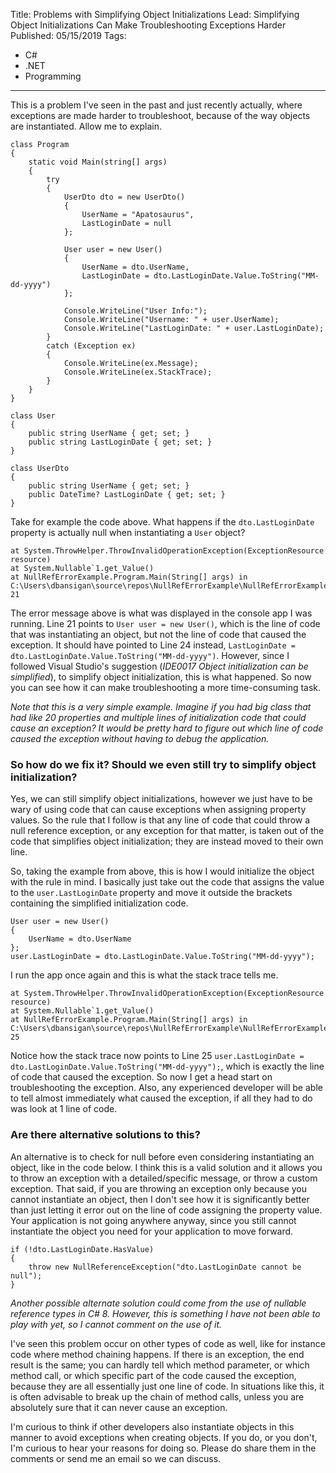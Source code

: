 Title: Problems with Simplifying Object Initializations
Lead: Simplifying Object Initializations Can Make Troubleshooting Exceptions Harder
Published: 05/15/2019
Tags:
   - C#
   - .NET
   - Programming
---

This is a problem I've seen in the past and just recently actually, where exceptions are made harder to troubleshoot, because of the way objects are instantiated. Allow me to explain. 

```
class Program
{
    static void Main(string[] args)
    {
        try
        {
            UserDto dto = new UserDto()
            {
                UserName = "Apatosaurus",
                LastLoginDate = null
            };

            User user = new User()
            {
                UserName = dto.UserName,
                LastLoginDate = dto.LastLoginDate.Value.ToString("MM-dd-yyyy")
            };

            Console.WriteLine("User Info:");
            Console.WriteLine("Username: " + user.UserName);
            Console.WriteLine("LastLoginDate: " + user.LastLoginDate);
        }
        catch (Exception ex)
        {
            Console.WriteLine(ex.Message);
            Console.WriteLine(ex.StackTrace);
        }
    }
}

class User
{
    public string UserName { get; set; }
    public string LastLoginDate { get; set; }
}

class UserDto
{
    public string UserName { get; set; }
    public DateTime? LastLoginDate { get; set; }
}
```
Take for example the code above. What happens if the `dto.LastLoginDate` property is actually null when instantiating a `User` object? 

```
at System.ThrowHelper.ThrowInvalidOperationException(ExceptionResource resource)
at System.Nullable`1.get_Value()
at NullRefErrorExample.Program.Main(String[] args) in C:\Users\dbansigan\source\repos\NullRefErrorExample\NullRefErrorExample\Program.cs:line 21
```
The error message above is what was displayed in the console app I was running. Line 21 points to `User user = new User()`, which is the line of code that was instantiating an object, but not the line of code that caused the exception. It should have pointed to Line 24 instead, `LastLoginDate = dto.LastLoginDate.Value.ToString("MM-dd-yyyy")`. However, since I followed Visual Studio's suggestion (*IDE0017 Object initialization can be simplified*), to simplify object initialization, this is what happened. So now you can see how it can make troubleshooting a more time-consuming task. 

*Note that this is a very simple example. Imagine if you had big class that had like 20 properties and multiple lines of initialization code that could cause an exception? It would be pretty hard to figure out which line of code caused the exception without having to debug the application.*

### So how do we fix it? Should we even still try to simplify object initialization? 
Yes, we can still simplify object initializations, however we just have to be wary of using code that can cause exceptions when assigning property values. So the rule that I follow is that any line of code that could throw a null reference exception, or any exception for that matter, is taken out of the code that simplifies object initialization; they are instead moved to their own line.

So, taking the example from above, this is how I would initialize the object with the rule in mind. I basically just take out the code that assigns the value to the `user.LastLoginDate` property and move it outside the brackets containing the simplified initialization code. 
```
User user = new User()
{
    UserName = dto.UserName
};
user.LastLoginDate = dto.LastLoginDate.Value.ToString("MM-dd-yyyy");
```

I run the app once again and this is what the stack trace tells me.
```
at System.ThrowHelper.ThrowInvalidOperationException(ExceptionResource resource)
at System.Nullable`1.get_Value()
at NullRefErrorExample.Program.Main(String[] args) in C:\Users\dbansigan\source\repos\NullRefErrorExample\NullRefErrorExample\Program.cs:line 25
```
Notice how the stack trace now points to Line 25 `user.LastLoginDate = dto.LastLoginDate.Value.ToString("MM-dd-yyyy");`, which is exactly the line of code that caused the exception. So now I get a head start on troubleshooting the exception. Also, any experienced developer will be able to tell almost immediately what caused the exception, if all they had to do was look at 1 line of code.

### Are there alternative solutions to this?

An alternative is to check for null before even considering instantiating an object, like in the code below. I think this is a valid solution and it allows you to throw an exception with a detailed/specific message, or throw a custom exception. That said, if you are throwing an exception only because you cannot instantiate an object, then I don't see how it is significantly better than just letting it error out on the line of code assigning the property value. Your application is not going anywhere anyway, since you still cannot instantiate the object you need for your application to move forward. 
```
if (!dto.LastLoginDate.HasValue)
{
    throw new NullReferenceException("dto.LastLoginDate cannot be null");
}
```

*Another possible alternate solution could come from the use of nullable reference types in C# 8. However, this is something I have not been able to play with yet, so I cannot comment on the use of it.*

I've seen this problem occur on other types of code as well, like for instance code where method chaining happens. If there is an exception, the end result is the same; you can hardly tell which method parameter, or which method call, or which specific part of the code caused the exception, because they are all essentially just one line of code. In situations like this, it is often advisable to break up the chain of method calls, unless you are absolutely sure that it can never cause an exception.

I'm curious to think if other developers also instantiate objects in this manner to avoid exceptions when creating objects. If you do, or you don't, I'm curious to hear your reasons for doing so. Please do share them in the comments or send me an email so we can discuss.